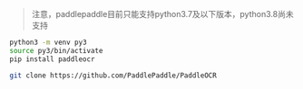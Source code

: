 > 注意，paddlepaddle目前只能支持python3.7及以下版本，python3.8尚未支持

```sh
python3 -m venv py3
source py3/bin/activate
pip install paddleocr

git clone https://github.com/PaddlePaddle/PaddleOCR
```
